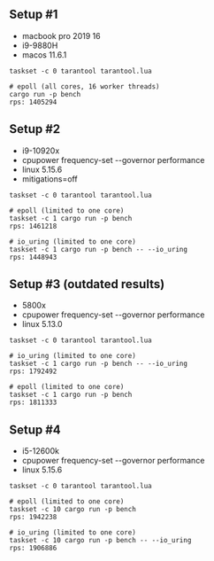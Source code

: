 ## Setup #1
- macbook pro 2019 16
- i9-9880H
- macos 11.6.1

```
taskset -c 0 tarantool tarantool.lua

# epoll (all cores, 16 worker threads)
cargo run -p bench
rps: 1405294
```

## Setup #2
- i9-10920x
- cpupower frequency-set --governor performance
- linux 5.15.6
- mitigations=off

```
taskset -c 0 tarantool tarantool.lua

# epoll (limited to one core)
taskset -c 1 cargo run -p bench
rps: 1461218

# io_uring (limited to one core)
taskset -c 1 cargo run -p bench -- --io_uring
rps: 1448943
```

## Setup #3 (outdated results)
- 5800x
- cpupower frequency-set --governor performance
- linux 5.13.0

```
taskset -c 0 tarantool tarantool.lua

# io_uring (limited to one core)
taskset -c 1 cargo run -p bench -- --io_uring
rps: 1792492

# epoll (limited to one core)
taskset -c 1 cargo run -p bench
rps: 1811333
```

## Setup #4
- i5-12600k
- cpupower frequency-set --governor performance
- linux 5.15.6

```
taskset -c 0 tarantool tarantool.lua

# epoll (limited to one core)
taskset -c 10 cargo run -p bench
rps: 1942238

# io_uring (limited to one core)
taskset -c 10 cargo run -p bench -- --io_uring
rps: 1906886
```
